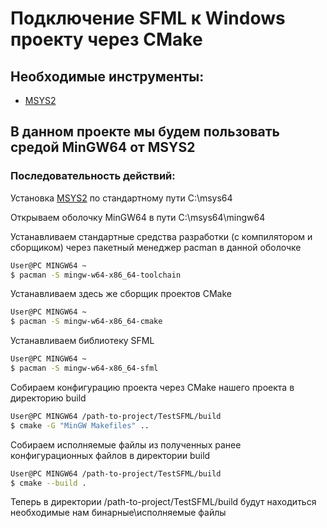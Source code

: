 # Подключение SFML к Windows проекту через CMake

## Необходимые инструменты:

* [MSYS2](msys2.org)

## В данном проекте мы будем пользовать средой MinGW64 от MSYS2

### Последовательность действий:

Установка [MSYS2](msys2.org) по стандартному пути С:\msys64

Открываем оболочку MinGW64 в пути C:\msys64\mingw64

Устанавливаем стандартные средства разработки (с компилятором и сборщиком) через пакетный менеджер pacman в данной оболочке
```bash
User@PC MINGW64 ~
$ pacman -S mingw-w64-x86_64-toolchain
```

Устанавливаем здесь же сборщик проектов CMake
```bash
User@PC MINGW64 ~
$ pacman -S mingw-w64-x86_64-cmake
```

Устанавливаем библиотеку SFML
```bash
User@PC MINGW64 ~
$ pacman -S mingw-w64-x86_64-sfml
```

Собираем конфигурацию проекта через CMake нашего проекта в директорию build
```bash
User@PC MINGW64 /path-to-project/TestSFML/build
$ cmake -G "MinGW Makefiles" ..
```

Собираем исполняемые файлы из полученных ранее конфигурационных файлов в директории build
```bash
User@PC MINGW64 /path-to-project/TestSFML/build
$ cmake --build .
```

Теперь в директории /path-to-project/TestSFML/build будут находиться необходимые нам бинарные\исполняемые файлы
